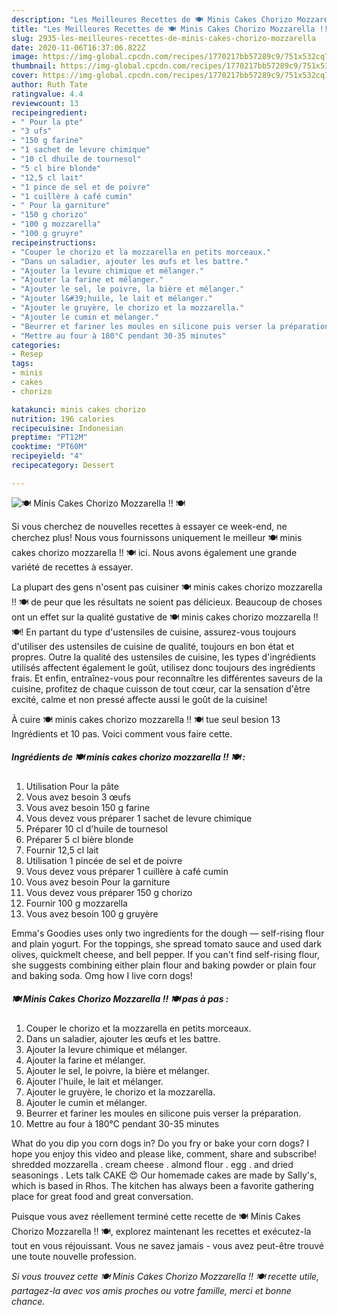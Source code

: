 ```yaml
---
description: "Les Meilleures Recettes de 🍽️ Minis Cakes Chorizo Mozzarella !! 🍽️"
title: "Les Meilleures Recettes de 🍽️ Minis Cakes Chorizo Mozzarella !! 🍽️"
slug: 2935-les-meilleures-recettes-de-minis-cakes-chorizo-mozzarella
date: 2020-11-06T16:37:06.822Z
image: https://img-global.cpcdn.com/recipes/1770217bb57289c9/751x532cq70/🍽️-minis-cakes-chorizo-mozzarella-🍽️-photo-principale-de-la-recette.jpg
thumbnail: https://img-global.cpcdn.com/recipes/1770217bb57289c9/751x532cq70/🍽️-minis-cakes-chorizo-mozzarella-🍽️-photo-principale-de-la-recette.jpg
cover: https://img-global.cpcdn.com/recipes/1770217bb57289c9/751x532cq70/🍽️-minis-cakes-chorizo-mozzarella-🍽️-photo-principale-de-la-recette.jpg
author: Ruth Tate
ratingvalue: 4.4
reviewcount: 13
recipeingredient:
- " Pour la pte"
- "3 ufs"
- "150 g farine"
- "1 sachet de levure chimique"
- "10 cl dhuile de tournesol"
- "5 cl bire blonde"
- "12,5 cl lait"
- "1 pince de sel et de poivre"
- "1 cuillère à café cumin"
- " Pour la garniture"
- "150 g chorizo"
- "100 g mozzarella"
- "100 g gruyre"
recipeinstructions:
- "Couper le chorizo et la mozzarella en petits morceaux."
- "Dans un saladier, ajouter les œufs et les battre."
- "Ajouter la levure chimique et mélanger."
- "Ajouter la farine et mélanger."
- "Ajouter le sel, le poivre, la bière et mélanger."
- "Ajouter l&#39;huile, le lait et mélanger."
- "Ajouter le gruyère, le chorizo et la mozzarella."
- "Ajouter le cumin et mélanger."
- "Beurrer et fariner les moules en silicone puis verser la préparation."
- "Mettre au four à 180°C pendant 30-35 minutes"
categories:
- Resep
tags:
- minis
- cakes
- chorizo

katakunci: minis cakes chorizo 
nutrition: 196 calories
recipecuisine: Indonesian
preptime: "PT12M"
cooktime: "PT60M"
recipeyield: "4"
recipecategory: Dessert

---
```



![🍽️ Minis Cakes Chorizo Mozzarella !! 🍽️](https://img-global.cpcdn.com/recipes/1770217bb57289c9/751x532cq70/🍽️-minis-cakes-chorizo-mozzarella-🍽️-photo-principale-de-la-recette.jpg)

Si vous cherchez de nouvelles recettes à essayer ce week-end, ne cherchez plus! Nous vous fournissons uniquement le meilleur 🍽️ minis cakes chorizo mozzarella !! 🍽️ ici. Nous avons également une grande variété de recettes à essayer.

La plupart des gens n'osent pas cuisiner 🍽️ minis cakes chorizo mozzarella !! 🍽️ de peur que les résultats ne soient pas délicieux. Beaucoup de choses ont un effet sur la qualité gustative de 🍽️ minis cakes chorizo mozzarella !! 🍽️! En partant du type d'ustensiles de cuisine, assurez-vous toujours d'utiliser des ustensiles de cuisine de qualité, toujours en bon état et propres. Outre la qualité des ustensiles de cuisine, les types d'ingrédients utilisés affectent également le goût, utilisez donc toujours des ingrédients frais. Et enfin, entraînez-vous pour reconnaître les différentes saveurs de la cuisine, profitez de chaque cuisson de tout cœur, car la sensation d'être excité, calme et non pressé affecte aussi le goût de la cuisine!

<!--inarticleads1-->

À cuire 🍽️ minis cakes chorizo mozzarella !! 🍽️ tue seul besion 13 Ingrédients et 10 pas. Voici comment vous faire cette.

##### Ingrédients de 🍽️ minis cakes chorizo mozzarella !! 🍽️ :

1. Utilisation  Pour la pâte
1. Vous avez besoin 3 œufs
1. Vous avez besoin 150 g farine
1. Vous devez vous préparer 1 sachet de levure chimique
1. Préparer 10 cl d&#39;huile de tournesol
1. Préparer 5 cl bière blonde
1. Fournir 12,5 cl lait
1. Utilisation 1 pincée de sel et de poivre
1. Vous devez vous préparer 1 cuillère à café cumin
1. Vous avez besoin  Pour la garniture
1. Vous devez vous préparer 150 g chorizo
1. Fournir 100 g mozzarella
1. Vous avez besoin 100 g gruyère


Emma&#39;s Goodies uses only two ingredients for the dough — self-rising flour and plain yogurt. For the toppings, she spread tomato sauce and used dark olives, quickmelt cheese, and bell pepper. If you can&#39;t find self-rising flour, she suggests combining either plain flour and baking powder or plain four and baking soda. Omg how I live corn dogs! 

<!--inarticleads2-->

##### 🍽️ Minis Cakes Chorizo Mozzarella !! 🍽️ pas à pas :

1. Couper le chorizo et la mozzarella en petits morceaux.
1. Dans un saladier, ajouter les œufs et les battre.
1. Ajouter la levure chimique et mélanger.
1. Ajouter la farine et mélanger.
1. Ajouter le sel, le poivre, la bière et mélanger.
1. Ajouter l&#39;huile, le lait et mélanger.
1. Ajouter le gruyère, le chorizo et la mozzarella.
1. Ajouter le cumin et mélanger.
1. Beurrer et fariner les moules en silicone puis verser la préparation.
1. Mettre au four à 180°C pendant 30-35 minutes


What do you dip you corn dogs in? Do you fry or bake your corn dogs? I hope you enjoy this video and please like, comment, share and subscribe! ️ ️ ️ shredded mozzarella ️. cream cheese ️. almond flour ️. egg ️. and dried seasonings ️. Lets talk CAKE 😍 Our homemade cakes are made by Sally&#39;s, which is based in Rhos. The kitchen has always been a favorite gathering place for great food and great conversation. 

<!--inarticleads1-->

<p>
Puisque vous avez réellement terminé cette recette de 🍽️ Minis Cakes Chorizo Mozzarella !! 🍽️, explorez maintenant les recettes et exécutez-la tout en vous réjouissant. Vous ne savez jamais - vous avez peut-être trouvé une toute nouvelle profession.
</p>

<p>
<i>Si vous trouvez cette 🍽️ Minis Cakes Chorizo Mozzarella !! 🍽️ recette utile, partagez-la avec vos amis proches ou votre famille, merci et bonne chance.</i>
</p>
